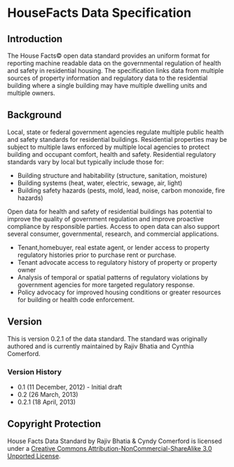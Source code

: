 HouseFacts Data Specification 
===============
## Introduction

The House Facts© open data standard provides an uniform format for reporting machine readable data on the governmental regulation of health and safety in residential housing. The specification links data from multiple sources of property information and regulatory data to the residential building  where a single building may have multiple dwelling units and multiple owners. 

## Background

Local, state or federal government agencies regulate multiple public health and safety standards for residential buildings. Residential properties may be subject to multiple laws enforced by multiple local agencies to protect building and occupant comfort, health and safety. Residential regulatory standards vary by local but typically include those for:

* Building structure and habitability (structure, sanitation, moisture)
* Building systems (heat, water, electric, sewage, air, light)
* Building safety hazards (pests, mold, lead, noise, carbon monoxide, fire hazards)

Open data for health and safety of residential buildings has potential to improve the quality of government regulation and improve proactive compliance by responsible parties.  Access to open data can also support several consumer, governmental, research, and commercial applications.

* Tenant,homebuyer, real estate agent, or lender access to property regulatory histories prior to purchase rent or purchase. 
* Tenant advocate access to regulatory history of property or property owner
* Analysis of temporal or spatial patterns of regulatory violations by government agencies for more targeted regulatory response.
* Policy advocacy for improved housing conditions or greater resources for building or health code enforcement.

## Version
This is version 0.2.1 of the data standard.  The standard was originally authored and is currently maintained by Rajiv Bhatia and Cynthia Comerford.

### Version History 
* 0.1 	(11 December, 2012) - Initial draft
* 0.2 	(26 March, 2013)
* 0.2.1 	(18 April, 2013)


## Copyright Protection
House Facts Data Standard by Rajiv Bhatia & Cyndy Comerford is licensed under a [Creative Commons Attribution-NonCommercial-ShareAlike 3.0 Unported License](http://creativecommons.org/licenses/by-nc-sa/3.0/deed.en_US).

